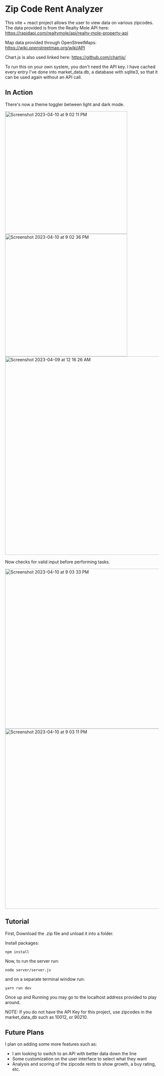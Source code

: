 # Zip Code Rent Analyzer
This vite + react project allows the user to view data on various zipcodes. The data provided is from the Realty Mole API here: https://rapidapi.com/realtymole/api/realty-mole-property-api

Map data provided through OpenStreetMaps: https://wiki.openstreetmap.org/wiki/API

Chart.js is also used linked here: https://github.com/chartjs/

To run this on your own system, you don't need the API key. I have cached every entry I've done into market_data.db, a database with sqlite3, so that it can be used again without an API call.

## In Action
There's now a theme toggler between light and dark mode.

<img width="400" alt="Screenshot 2023-04-10 at 9 02 11 PM" src="https://user-images.githubusercontent.com/67870706/231028448-b1dc6a9f-7c01-482a-b79b-91b7ff468ccf.png">
<img width="400" alt="Screenshot 2023-04-10 at 9 02 36 PM" src="https://user-images.githubusercontent.com/67870706/231028492-a81f58f1-2954-4b4c-a59d-12328e1cfa0c.png">
<img width="648" alt="Screenshot 2023-04-09 at 12 16 26 AM" src="https://user-images.githubusercontent.com/67870706/230754127-3dd845ca-3d84-4322-962d-ea3bf688d753.png">

Now checks for valid input before performing tasks.


<img width="522" alt="Screenshot 2023-04-10 at 9 03 33 PM" src="https://user-images.githubusercontent.com/67870706/231028593-8f365794-c235-4da9-b12a-3c864913acdf.png">
<img width="588" alt="Screenshot 2023-04-10 at 9 03 11 PM" src="https://user-images.githubusercontent.com/67870706/231028603-f9ab5399-67f2-4cdd-94b9-264f8938caf9.png">

## Tutorial
First, Download the .zip file and unload it into a folder.

Install packages: 

`npm install`

Now, to run the server run: 

`node server/server.js`


and on a separate terminal window run:

`yarn run dev`

Once up and Running you may go to the localhost address provided to play around. 

NOTE: If you do not have the API Key for this project, use zipcodes in the market_data_db such as 10012, or 90210. 
## Future Plans


I plan on adding some more features such as:
* I am looking to switch to an API with better data down the line
* Some customization on the user interface to select what they want
* Analysis and scoring of the zipcode rents to show growth, a buy rating, etc.
